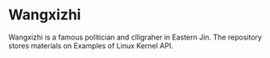 Wangxizhi
=========

Wangxizhi is a famous politician and clligraher in Eastern Jin. The repository stores materials on Examples of Linux Kernel API.

